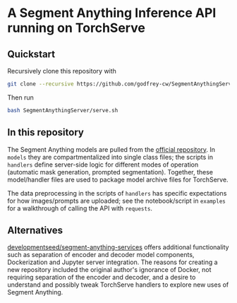 # A Segment Anything Inference API running on TorchServe

## Quickstart

Recursively clone this repository with

```bash
git clone --recursive https://github.com/godfrey-cw/SegmentAnythingServer.git
```

Then run

```bash
bash SegmentAnythingServer/serve.sh
```

## In this repository

The Segment Anything models are pulled from the [official
repository](https://github.com/facebookresearch/segment-anything). In `models`
they are compartmentalized into single class files; the scripts in `handlers`
define server-side logic for different modes of operation (automatic mask
generation, prompted segmentation). Together, these model/handler files are used
to package model archive files for TorchServe.

The data preprocessing in the scripts of `handlers` has specific expectations
for how images/prompts are uploaded; see the notebook/script in `examples` for a
walkthrough of calling the API with `requests`.

## Alternatives

[developmentseed/segment-anything-services](https://github.com/developmentseed/segment-anything-services)
offers additional functionality such as separation of encoder and decoder model
components, Dockerization and Jupyter server integration. The reasons for
creating a new repository included the original author's ignorance of Docker,
not requiring separation of the encoder and decoder, and a desire to understand
and possibly tweak TorchServe handlers to explore new uses of Segment Anything.

